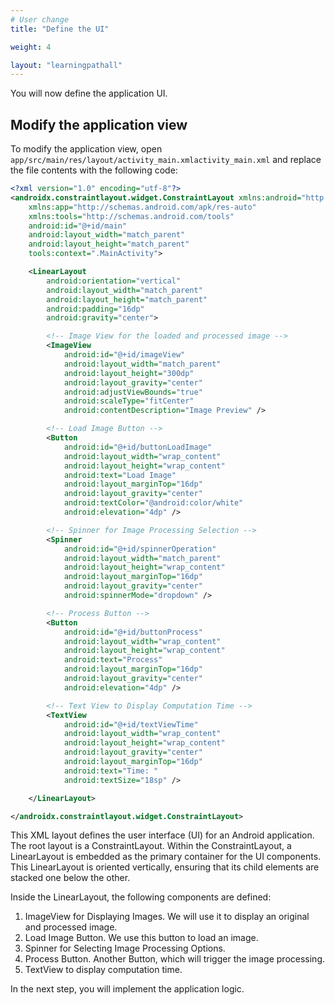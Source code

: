 ```yaml
---
# User change
title: "Define the UI"

weight: 4

layout: "learningpathall"
---
```

You will now define the application UI. 

## Modify the application view
To modify the application view, open `app/src/main/res/layout/activity_main.xmlactivity_main.xml` and replace the file contents with the following code:

```XML
<?xml version="1.0" encoding="utf-8"?>
<androidx.constraintlayout.widget.ConstraintLayout xmlns:android="http://schemas.android.com/apk/res/android"
    xmlns:app="http://schemas.android.com/apk/res-auto"
    xmlns:tools="http://schemas.android.com/tools"
    android:id="@+id/main"
    android:layout_width="match_parent"
    android:layout_height="match_parent"
    tools:context=".MainActivity">

    <LinearLayout
        android:orientation="vertical"
        android:layout_width="match_parent"
        android:layout_height="match_parent"
        android:padding="16dp"
        android:gravity="center">

        <!-- Image View for the loaded and processed image -->
        <ImageView
            android:id="@+id/imageView"
            android:layout_width="match_parent"
            android:layout_height="300dp"
            android:layout_gravity="center"
            android:adjustViewBounds="true"
            android:scaleType="fitCenter"
            android:contentDescription="Image Preview" />

        <!-- Load Image Button -->
        <Button
            android:id="@+id/buttonLoadImage"
            android:layout_width="wrap_content"
            android:layout_height="wrap_content"
            android:text="Load Image"
            android:layout_marginTop="16dp"
            android:layout_gravity="center"
            android:textColor="@android:color/white"
            android:elevation="4dp" />

        <!-- Spinner for Image Processing Selection -->
        <Spinner
            android:id="@+id/spinnerOperation"
            android:layout_width="match_parent"
            android:layout_height="wrap_content"
            android:layout_marginTop="16dp"
            android:layout_gravity="center"
            android:spinnerMode="dropdown" />

        <!-- Process Button -->
        <Button
            android:id="@+id/buttonProcess"
            android:layout_width="wrap_content"
            android:layout_height="wrap_content"
            android:text="Process"
            android:layout_marginTop="16dp"
            android:layout_gravity="center"
            android:elevation="4dp" />

        <!-- Text View to Display Computation Time -->
        <TextView
            android:id="@+id/textViewTime"
            android:layout_width="wrap_content"
            android:layout_height="wrap_content"
            android:layout_gravity="center"
            android:layout_marginTop="16dp"
            android:text="Time: "
            android:textSize="18sp" />

    </LinearLayout>

</androidx.constraintlayout.widget.ConstraintLayout>
```

This XML layout defines the user interface (UI) for an Android application. The root layout is a ConstraintLayout. Within the ConstraintLayout, a LinearLayout is embedded as the primary container for the UI components. This LinearLayout is oriented vertically, ensuring that its child elements are stacked one below the other. 

Inside the LinearLayout, the following components are defined:
1.	ImageView for Displaying Images. We will use it to display an original and processed image.
2.	Load Image Button. We use this button to load an image.
3.	Spinner for Selecting Image Processing Options.	
4.	Process Button. Another Button, which will trigger the image processing.	
5.	TextView to display computation time.

In the next step, you will implement the application logic.